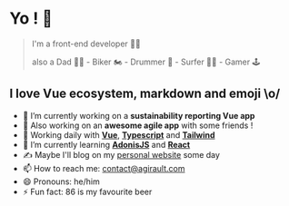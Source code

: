 # Yo ! 🤘

>I'm a front-end developer 👨‍💻
>
> also a Dad 👨‍🍼 - Biker 🏍 - Drummer 🥁 - Surfer 🏄‍♂️ - Gamer 🕹
## I love Vue ecosystem, markdown and emoji \o/

  
- 🔭 I’m currently working on a **sustainability reporting Vue app**
- 🤫 Also working on an **awesome agile app** with some friends !
- 🚀 Working daily with **[Vue](https://vuejs.org/)**, **[Typescript](https://www.typescriptlang.org/)** and **[Tailwind](https://tailwindcss.com/)**
- 🌱 I’m currently learning **[AdonisJS]([https://vuejs.org/](https://adonisjs.com/))** and **[React]([https://tailwindcss.com/](https://react.dev/))**
- ✍ Maybe I'll blog on my [personal website](https://agirault.com) some day
- 📫 How to reach me: contact@agirault.com
- 😄 Pronouns: he/him
- ⚡ Fun fact: 86 is my favourite beer

<!--
**aurhell/aurhell** is a ✨ _special_ ✨ repository because its `README.md` (this file) appears on your GitHub profile.

Here are some ideas to get you started:

- 🔭 I’m currently working on ...
- 🌱 I’m currently learning ...
- 👯 I’m looking to collaborate on ...
- 🤔 I’m looking for help with ...
- 💬 Ask me about ...
- 📫 How to reach me: ...
- 😄 Pronouns: ...
- ⚡ Fun fact: ...
-->
